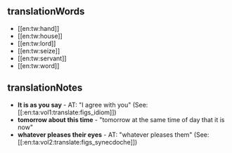 ## translationWords

* [[en:tw:hand]]
* [[en:tw:house]]
* [[en:tw:lord]]
* [[en:tw:seize]]
* [[en:tw:servant]]
* [[en:tw:word]]

## translationNotes

* **It is as you say** - AT: "I agree with you" (See: [[:en:ta:vol1:translate:figs_idiom]])
* **tomorrow about this time** - "tomorrow at the same time of day that it is now"
* **whatever pleases their eyes** - AT: "whatever pleases them" (See: [[:en:ta:vol2:translate:figs_synecdoche]])
